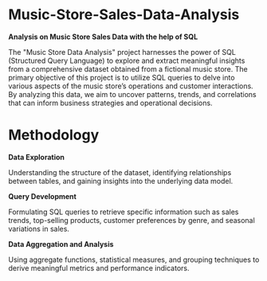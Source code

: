 # Music-Store-Sales-Data-Analysis
**Analysis on Music Store Sales Data with the help of SQL**

The "Music Store Data Analysis" project harnesses the power of SQL (Structured Query Language) to explore and extract meaningful insights from a comprehensive dataset obtained from a fictional music store.
The primary objective of this project is to utilize SQL queries to delve into various aspects of the music store’s operations and customer interactions. By analyzing this data, we aim to uncover patterns, trends, and correlations that can inform business strategies and operational decisions.

# Methodology

**Data Exploration**

Understanding the structure of the dataset, identifying relationships between tables, and gaining insights into the underlying data model.


**Query Development**

Formulating SQL queries to retrieve specific information such as sales trends, top-selling products, customer preferences by genre, and seasonal variations in sales.


**Data Aggregation and Analysis**

Using aggregate functions, statistical measures, and grouping techniques to derive meaningful metrics and performance indicators.

